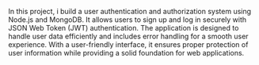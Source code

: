 In this project, i build a user authentication and authorization system using Node.js and MongoDB. It allows users to sign up and log in securely with JSON Web Token (JWT) authentication. The application is designed to handle user data efficiently and includes error handling for a smooth user experience. With a user-friendly interface, it ensures proper protection of user information while providing a solid foundation for web applications.
